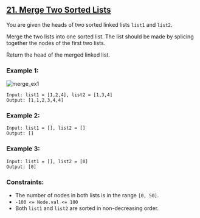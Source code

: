 ## [21. Merge Two Sorted Lists](https://leetcode.com/problems/merge-two-sorted-lists/)

You are given the heads of two sorted linked lists `list1` and `list2`.

Merge the two lists into one sorted list. The list should be made by splicing together the nodes of the first two lists.

Return the head of the merged linked list.

### Example 1:

![merge_ex1](https://github.com/user-attachments/assets/3b7b8706-04a9-4e76-8d9d-1dd7628eb2a8)

```
Input: list1 = [1,2,4], list2 = [1,3,4]
Output: [1,1,2,3,4,4]
```

### Example 2:

```
Input: list1 = [], list2 = []
Output: []
```

### Example 3:

```
Input: list1 = [], list2 = [0]
Output: [0]
```

### Constraints:

- The number of nodes in both lists is in the range `[0, 50]`.
- `-100 <= Node.val <= 100`
- Both `list1` and `list2` are sorted in non-decreasing order.

